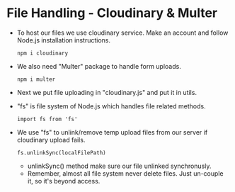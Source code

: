 # File Handling - Cloudinary & Multer

- To host our files we use cloudinary service. Make an account and follow Node.js installation instructions.
  ```
  npm i cloudinary
  ```

- We also need "Multer" package to handle form uploads.
  ```
  npm i multer
  ```

- Next we put file uploading in "cloudinary.js" and put it in utils.
  
- "fs" is file system of Node.js which handles file related methods.   
  ```
  import fs from 'fs'
  ```


- We use "fs" to unlink/remove temp upload files from our server if cloudinary upload fails.
  ```
  fs.unlinkSync(localFilePath)
  ```
  
  - unlinkSync() method make sure our file unlinked synchronusly.
  - Remember, almost all file system never delete files. Just un-couple it, so it's beyond access. 